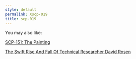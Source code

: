 ```yaml
---
style: default
permalink: Xscp-019
title: scp-019
---
```

You may also like:

[SCP-151: The Painting](http://scp-wiki.net/scp-151)

[The Swift Rise And Fall Of Technical Researcher David Rosen](http://scp-wiki.net/the-swift-rise-and-fall-of-technical-researcher-david-rosen)

